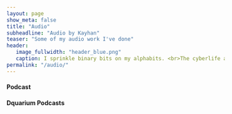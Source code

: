 ```yaml
---
layout: page
show_meta: false
title: "Audio"
subheadline: "Audio by Kayhan"
teaser: "Some of my audio work I've done"
header:
   image_fullwidth: "header_blue.png"
   caption: I sprinkle binary bits on my alphabits. <br>The cyberlife and times of Kayhan B, digital librarian extraordinaire, podcaster and all around nice guy.
permalink: "/audio/"
---
```


#### Podcast

#### Dquarium Podcasts
